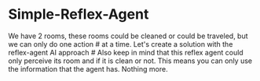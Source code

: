 # Simple-Reflex-Agent
We have 2 rooms, these rooms could be cleaned or could be traveled, but we can only do one action # at a time. Let's create a solution with the reflex-agent AI approach # Also keep in mind that this reflex agent could only perceive its room and if it is clean or not. This means you can only use the information that the agent has. Nothing more.
